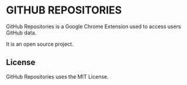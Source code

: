 GITHUB REPOSITORIES
===================

GitHub Repositories is a Google Chrome Extension used to access users GitHub data.

It is an open source project.


License
-------

GitHub Repositories uses the MIT License.